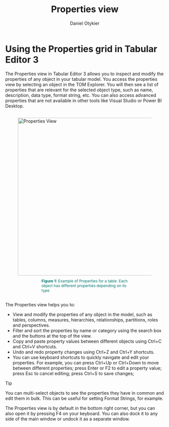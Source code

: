 ﻿---
uid: properties-view
title: Properties view
author: Daniel Otykier
updated: 2021-09-08
applies_to:
  editions:
    - edition: Desktop
    - edition: Business
    - edition: Enterprise
---
# Using the Properties grid in Tabular Editor 3

The Properties view in Tabular Editor 3 allows you to inspect and modify the properties of any object in your tabular model. 
You access the properties view by selecting an object in the TOM Explorer. You will then see a list of properties that are relevant for the selected object type, such as name, description, data type, format string, etc.
You can also access advanced properties that are not available in other tools like Visual Studio or Power BI Desktop.

<figure style="padding-top: 15px;">
  <img class="noscale" src="~/assets/images/user-interface/properties-view.png" alt="Properties View" style="width: 500px;"/>
  <figcaption style="font-size: 12px; padding-top: 10px; padding-bottom: 15px; padding-left: 75px; padding-right: 75px; color:#00766e"><strong>Figure 1:</strong> Example of Properties for a table. Each object has different properties depending on its type </figcaption>
</figure>


The Properties view helps you to:

- View and modify the properties of any object in the model, such as tables, columns, measures, hierarchies, relationships, partitions, roles and perspectives.
- Filter and sort the properties by name or category using the search box and the buttons at the top of the view.
- Copy and paste property values between different objects using Ctrl+C and Ctrl+V shortcuts.
- Undo and redo property changes using Ctrl+Z and Ctrl+Y shortcuts.
- You can use keyboard shortcuts to quickly navigate and edit your properties. For example, you can press Ctrl+Up or Ctrl+Down to move between different properties; press Enter or F2 to edit a property value; press Esc to cancel editing; press Ctrl+S to save changes;

> [!TIP]
> You can multi-select objects to see the properties they have in common and edit them in bulk. This can be useful for setting Format Strings, for example.


The Properties view is by default in the bottom right corner, but you can also open it by pressing F4 on your keyboard. You can also dock it to any side of the main window or undock it as a separate window.
